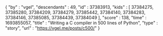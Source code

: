 {
  "by" : "vgel",
  "descendants" : 49,
  "id" : 37383913,
  "kids" : [ 37384275, 37385280, 37384209, 37384279, 37385442, 37384140, 37384283, 37384146, 37385085, 37384439, 37384049 ],
  "score" : 138,
  "time" : 1693855057,
  "title" : "Writing a C compiler in 500 lines of Python",
  "type" : "story",
  "url" : "https://vgel.me/posts/c500/"
}
